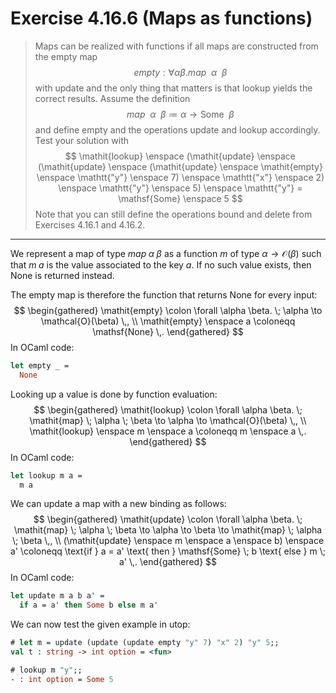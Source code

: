 # Exercise 4.16.6 (Maps as functions)

> Maps can be realized with functions if all maps are constructed from the empty map
> $$
>   \mathit{empty} : \forall \alpha \beta. \mathit{map} \enspace \alpha \enspace \beta
> $$
> with update and the only thing that matters is that lookup yields the
> correct results. Assume the definition
> $$
>   \mathit{map} \enspace \alpha \enspace \beta \coloneqq \alpha \to \mathsf{Some} \enspace \beta
> $$
> and define empty and the operations update and lookup accordingly.
> Test your solution with
> $$
>   \mathit{lookup} \enspace (\mathit{update} \enspace (\mathit{update} \enspace (\mathit{update} \enspace \mathit{empty} \enspace \mathtt{"y"} \enspace 7) \enspace \mathtt{"x"} \enspace 2) \enspace \mathtt{"y"} \enspace 5) \enspace \mathtt{"y"} = \mathsf{Some} \enspace 5
> $$
> Note that you can still define the operations bound and delete from Exercises 4.16.1 and 4.16.2.

---

We represent a map of type $\mathit{map} \; \alpha \; \beta$ as a function $m$ of type $\alpha \to \mathcal{O}(\beta)$ such that $m \; a$ is the value associated to the key $a$.
If no such value exists, then $\mathsf{None}$ is returned instead.

The empty map is therefore the function that returns $\mathsf{None}$ for every input:
$$
  \begin{gathered}
    \mathit{empty} \colon \forall \alpha \beta. \; \alpha \to \mathcal{O}(\beta) \,, \\
    \mathit{empty} \enspace a \coloneqq \mathsf{None} \,.
  \end{gathered}
$$
In OCaml code:
```ocaml
let empty _ =
  None
```

Looking up a value is done by function evaluation:
$$
  \begin{gathered}
    \mathit{lookup} \colon \forall \alpha \beta. \; \mathit{map} \; \alpha \; \beta \to \alpha \to \mathcal{O}(\beta) \,, \\
    \mathit{lookup} \enspace m \enspace a \coloneqq m \enspace a \,.
  \end{gathered}
$$
In OCaml code:
```ocaml
let lookup m a =
  m a
```

We can update a map with a new binding as follows:
$$
  \begin{gathered}
    \mathit{update} \colon \forall \alpha \beta. \; \mathit{map} \; \alpha \; \beta \to \alpha \to \beta \to \mathit{map} \; \alpha \; \beta \,, \\
    (\mathit{update} \enspace m \enspace a \enspace b) \enspace a'
    \coloneqq
    \text{if } a = a' \text{ then } \mathsf{Some} \; b \text{ else } m \; a' \,.
  \end{gathered}
$$
In OCaml code:
```ocaml
let update m a b a' =
  if a = a' then Some b else m a'
```

We can now test the given example in utop:
```ocaml
# let m = update (update (update empty "y" 7) "x" 2) "y" 5;;
val t : string -> int option = <fun>

# lookup m "y";;
- : int option = Some 5
```
